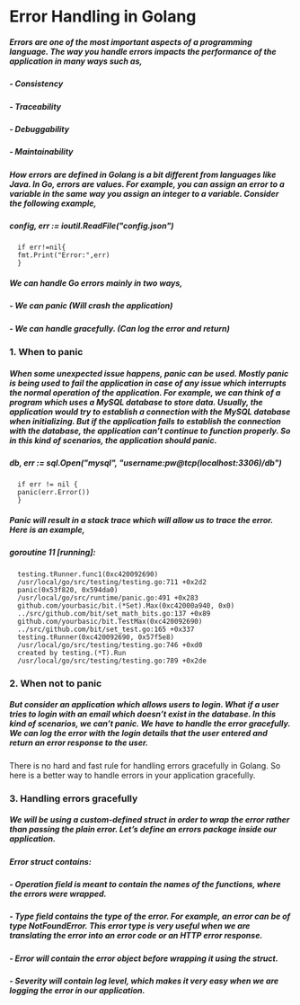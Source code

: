 # Error Handling in Golang
##### Errors are one of the most important aspects of a programming language. The way you handle errors impacts the performance of the application in many ways such as,
##### - Consistency
##### - Traceability
##### - Debuggability
##### - Maintainability
##### How errors are defined in Golang is a bit different from languages like Java. In Go, errors are values. For example, you can assign an error to a variable in the same way you assign an integer to a variable. Consider the following example,
##### config, err := ioutil.ReadFile("config.json")
      if err!=nil{
      fmt.Print("Error:",err)
      }
##### We can handle Go errors mainly in two ways,
##### - We can panic (Will crash the application)
##### - We can handle gracefully. (Can log the error and return)

### 1. When to panic
##### When some unexpected issue happens, panic can be used. Mostly panic is being used to fail the application in case of any issue which interrupts the normal operation of the application. For example, we can think of a program which uses a MySQL database to store data. Usually, the application would try to establish a connection with the MySQL database when initializing. But if the application fails to establish the connection with the database, the application can’t continue to function properly. So in this kind of scenarios, the application should panic.
##### db, err := sql.Open("mysql", "username:pw@tcp(localhost:3306)/db")
      if err != nil {
      panic(err.Error())
      }
##### Panic will result in a stack trace which will allow us to trace the error. Here is an example,
##### goroutine 11 [running]:
      testing.tRunner.func1(0xc420092690)
      /usr/local/go/src/testing/testing.go:711 +0x2d2
      panic(0x53f820, 0x594da0)
      /usr/local/go/src/runtime/panic.go:491 +0x283
      github.com/yourbasic/bit.(*Set).Max(0xc42000a940, 0x0)
      ../src/github.com/bit/set_math_bits.go:137 +0x89
      github.com/yourbasic/bit.TestMax(0xc420092690)
      ../src/github.com/bit/set_test.go:165 +0x337
      testing.tRunner(0xc420092690, 0x57f5e8)
      /usr/local/go/src/testing/testing.go:746 +0xd0
      created by testing.(*T).Run
      /usr/local/go/src/testing/testing.go:789 +0x2de
### 2. When not to panic
##### But consider an application which allows users to login. What if a user tries to login with an email which doesn’t exist in the database. In this kind of scenarios, we can’t panic. We have to handle the error gracefully. We can log the error with the login details that the user entered and return an error response to the user.
There is no hard and fast rule for handling errors gracefully in Golang. So here is a better way to handle errors in your application gracefully.
### 3. Handling errors gracefully
##### We will be using a custom-defined struct in order to wrap the error rather than passing the plain error. Let’s define an errors package inside our application.
##### Error struct contains:
##### - Operation field is meant to contain the names of the functions, where the errors were wrapped.
##### - Type field contains the type of the error. For example, an error can be of type NotFoundError. This error type is very useful when we are translating the error into an error code or an HTTP error response.
##### - Error will contain the error object before wrapping it using the struct.
##### - Severity will contain log level, which makes it very easy when we are logging the error in our application.
